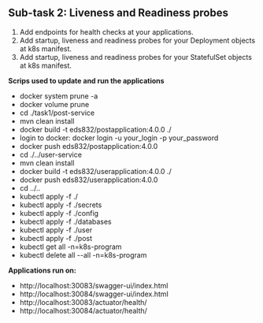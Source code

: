## Sub-task 2: Liveness and Readiness probes
1. Add endpoints for health checks at your applications.
2. Add startup, liveness and readiness probes for your Deployment objects at k8s manifest.
3. Add startup, liveness and readiness probes for your StatefulSet objects at k8s manifest.


**Scrips used to update and run the applications**

- docker system prune -a
- docker volume prune
- cd ./task1/post-service
- mvn clean install
- docker build -t eds832/postapplication:4.0.0 ./
- login to docker: docker login -u your_login -p your_password
- docker push eds832/postapplication:4.0.0
- cd ./../user-service
- mvn clean install
- docker build -t eds832/userapplication:4.0.0 ./
- docker push eds832/userapplication:4.0.0
- cd ../..
- kubectl apply -f ./
- kubectl apply -f ./secrets
- kubectl apply -f ./config
- kubectl apply -f ./databases
- kubectl apply -f ./user
- kubectl apply -f ./post
- kubectl get all -n=k8s-program
- kubectl delete all --all -n=k8s-program

**Applications run on:**

- http://localhost:30083/swagger-ui/index.html
- http://localhost:30084/swagger-ui/index.html
- http://localhost:30083/actuator/health/
- http://localhost:30084/actuator/health/